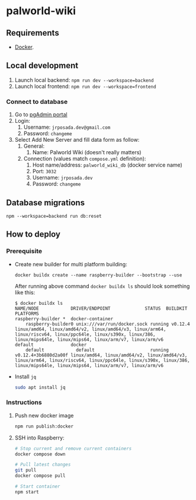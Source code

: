 # palworld-wiki

## Requirements

-   [Docker](https://www.docker.com/).

## Local development

1. Launch local backend: `npm run dev --workspace=backend`
2. Launch local frontend: `npm run dev --workspace=frontend`

### Connect to database

1. Go to [pgAdmin portal](http://localhost:5050/)
2. Login:
    1. Username: `jrposada.dev@gmail.com`
    2. Password: `changeme`
3. Select Add New Server and fill data form as follow:
    1. General:
        1. Name: Palworld Wiki (doesn't really matters)
    2. Connection (values match `compose.yml` definition):
        1. Host name/address: `palworld_wiki_db` (docker service name)
        2. Port: `3032`
        3. Username: `jrposada.dev`
        4. Password: `changeme`

## Database migrations

```shell
npm --workspace=backend run db:reset
```

## How to deploy

### Prerequisite

-   Create new builder for multi platform building:

    ```
    docker buildx create --name raspberry-builder --bootstrap --use
    ```

    After running above command `docker buildx ls` should look something like this:

    ```
    $ docker buildx ls
    NAME/NODE            DRIVER/ENDPOINT             STATUS  BUILDKIT             PLATFORMS
    raspberry-builder *  docker-container
        raspberry-builder0 unix:///var/run/docker.sock running v0.12.4              linux/amd64, linux/amd64/v2, linux/amd64/v3, linux/arm64, linux/riscv64, linux/ppc64le, linux/s390x, linux/386, linux/mips64le, linux/mips64, linux/arm/v7, linux/arm/v6
    default              docker
        default            default                     running v0.12.4+3b6880d2a00f linux/amd64, linux/amd64/v2, linux/amd64/v3, linux/arm64, linux/riscv64, linux/ppc64le, linux/s390x, linux/386, linux/mips64le, linux/mips64, linux/arm/v7, linux/arm/v6
    ```

-   Install `jq`

    ```bash
    sudo apt install jq
    ```

### Instructions

1. Push new docker image

    ```bash
    npm run publish:docker
    ```

2. SSH into Raspberry:

    ```bash
    # Stop current and remove current containers
    docker compose down

    # Pull latest changes
    git pull
    docker compose pull

    # Start container
    npm start
    ```
